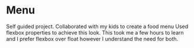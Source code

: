 # Menu
Self guided project. Collaborated with my kids to create a food menu
Used flexbox properties to achieve this look.
This took me a few hours to learn and I prefer flexbox over float however I understand the need for both.
